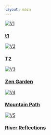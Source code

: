 ```yaml
---
layout: main
---
```

<div class="photo-gallery">
  <a href="/vietnam/photo1/" class="photo-item">
    <img src="/assets/vietnam.jpg" alt="V1">
    <div class="photo-overlay">
      <h3>t1</h3>
    </div>
  </a>
  <a href="/vietnam/photo2/" class="photo-item">
    <img src="/assets/abandoned.jpg" alt="V2">
    <div class="photo-overlay">
      <h3>T2</h3>
    </div>
  </a>
  <a href="/vietnam/photo3/" class="photo-item">
    <img src="/assets/flowers.jpg" alt="V3">
    <div class="photo-overlay">
      <h3>Zen Garden</h3>
    </div>
  </a>
  <a href="/vietnam/photo4/" class="photo-item">
    <img src="/assets/experimental.jpg" alt="V4">
    <div class="photo-overlay">
      <h3>Mountain Path</h3>
    </div>
  </a>
  <a href="/japan/photo5/" class="photo-item">
    <img src="/assets/people.jpg" alt="V5">
    <div class="photo-overlay">
      <h3>River Reflections</h3>
    </div>
  </a>
</div>

